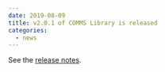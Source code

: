 ```yaml
---
date: 2019-08-09
title: v2.0.1 of COMMS Library is released
categories:
  - news
---
```

See the [release notes](https://github.com/commschamp/comms_champion/releases/tag/v2.0.1).

